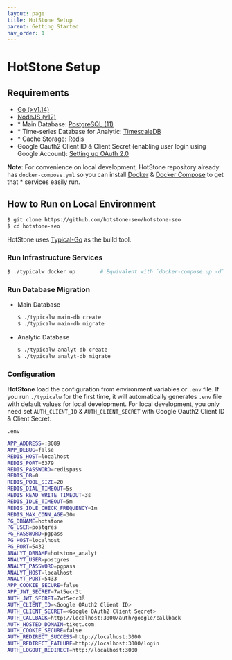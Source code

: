 ```yaml
---
layout: page
title: HotStone Setup
parent: Getting Started
nav_order: 1
---
```


# HotStone Setup

## Requirements

- [Go (>v1.14)](https://golang.org/)
- [NodeJS (v12)](https://nodejs.org/)
- \* Main Database: [PostgreSQL (11)](https://www.postgresql.org/)
- \* Time-series Database for Analytic: [TimescaleDB](https://www.timescale.com/)
- \* Cache Storage: [Redis](https://redis.io/)
- Google Oauth2 Client ID & Client Secret (enabling user login using Google Account): [Setting up OAuth 2.0](https://support.google.com/cloud/answer/6158849?hl=en)

**Note**: For convenience on local development, HotStone repository already has `docker-compose.yml` so you can install [Docker](https://www.docker.com/) & [Docker Compose](https://docs.docker.com/compose/) to get that \* services easily run.

## How to Run on Local Environment

```bash
$ git clone https://github.com/hotstone-seo/hotstone-seo
$ cd hotstone-seo
```

HotStone uses [Typical-Go](https://github.com/typical-go/typical-go) as the build tool.

### Run Infrastructure Services

```bash
$ ./typicalw docker up        # Equivalent with `docker-compose up -d`
```

### Run Database Migration

* Main Database
  
  ```bash
  $ ./typicalw main-db create
  $ ./typicalw main-db migrate
  ```

* Analytic Database
  
  ```bash
  $ ./typicalw analyt-db create
  $ ./typicalw analyt-db migrate
  ```

### Configuration

**HotStone** load the configuration from environment variables or `.env` file.
If you run `./typicalw` for the first time, it will automatically generates `.env` file with default values for local development.
For local development, you only need set `AUTH_CLIENT_ID` & `AUTH_CLIENT_SECRET` with Google Oauth2 Client ID & Client Secret.

`.env`

```bash
APP_ADDRESS=:8089
APP_DEBUG=false
REDIS_HOST=localhost
REDIS_PORT=6379
REDIS_PASSWORD=redispass
REDIS_DB=0
REDIS_POOL_SIZE=20
REDIS_DIAL_TIMEOUT=5s
REDIS_READ_WRITE_TIMEOUT=3s
REDIS_IDLE_TIMEOUT=5m
REDIS_IDLE_CHECK_FREQUENCY=1m
REDIS_MAX_CONN_AGE=30m
PG_DBNAME=hotstone
PG_USER=postgres
PG_PASSWORD=pgpass
PG_HOST=localhost
PG_PORT=5432
ANALYT_DBNAME=hotstone_analyt
ANALYT_USER=postgres
ANALYT_PASSWORD=pgpass
ANALYT_HOST=localhost
ANALYT_PORT=5433
APP_COOKIE_SECURE=false
APP_JWT_SECRET=7wt5ecr3t
AUTH_JWT_SECRET=7wt5ecr3ß
AUTH_CLIENT_ID=<Google OAuth2 Client ID>
AUTH_CLIENT_SECRET=<Google OAuth2 Client Secret>
AUTH_CALLBACK=http://localhost:3000/auth/google/callback
AUTH_HOSTED_DOMAIN=tiket.com
AUTH_COOKIE_SECURE=false
AUTH_REDIRECT_SUCCESS=http://localhost:3000
AUTH_REDIRECT_FAILURE=http://localhost:3000/login
AUTH_LOGOUT_REDIRECT=http://localhost:3000
```

